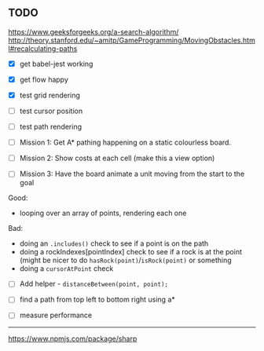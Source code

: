 ## TODO

https://www.geeksforgeeks.org/a-search-algorithm/
http://theory.stanford.edu/~amitp/GameProgramming/MovingObstacles.html#recalculating-paths

- [x] get babel-jest working
- [x] get flow happy
- [x] test grid rendering
- [ ] test cursor position
- [ ] test path rendering

- [ ] Mission 1: Get A\* pathing happening on a static colourless board.
- [ ] Mission 2: Show costs at each cell (make this a view option)
- [ ] Mission 3: Have the board animate a unit moving from the start to the goal

Good:

- looping over an array of points, rendering each one

Bad:

- doing an `.includes()` check to see if a point is on the path
- doing a rockIndexes[pointIndex] check to see if a rock is at the point
  (might be nicer to do `hasRock(point)`/`isRock(point)` or something
- doing a `cursorAtPoint` check

- [ ] Add helper - `distanceBetween(point, point);`

- [ ] find a path from top left to bottom right using a\*
- [ ] measure performance

---

https://www.npmjs.com/package/sharp
